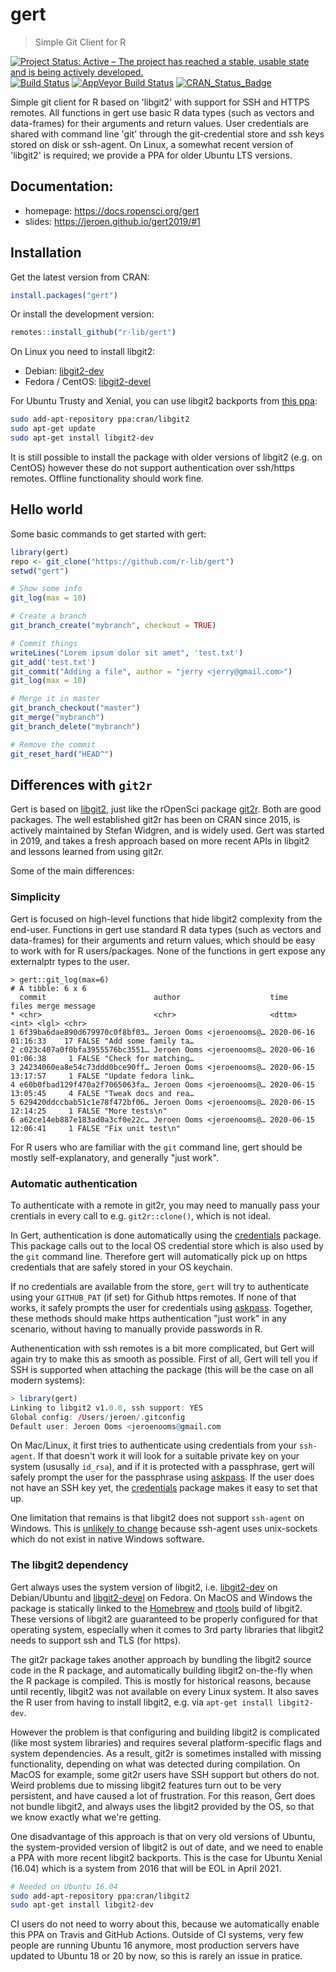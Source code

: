 # gert

> Simple Git Client for R

<!-- badges: start -->
[![Project Status: Active – The project has reached a stable, usable state and is being actively developed.](https://www.repostatus.org/badges/latest/active.svg)](https://www.repostatus.org/#active)
[![Build Status](https://travis-ci.org/r-lib/gert.svg?branch=master)](https://travis-ci.org/r-lib/gert)
[![AppVeyor Build Status](https://ci.appveyor.com/api/projects/status/github/r-lib/gert?branch=master)](https://ci.appveyor.com/project/jeroen/gert)
[![CRAN_Status_Badge](http://www.r-pkg.org/badges/version/gert)](https://cran.r-project.org/package=gert)
<!-- badges: end -->

Simple git client for R based on 'libgit2' with support for SSH and 
HTTPS remotes. All functions in gert use basic R data types (such as vectors
and data-frames) for their arguments and return values. User credentials are
shared with command line 'git' through the git-credential store and ssh keys
stored on disk or ssh-agent. On Linux, a somewhat recent version of 'libgit2'
is required; we provide a PPA for older Ubuntu LTS versions.

## Documentation:

 - homepage: https://docs.ropensci.org/gert
 - slides: https://jeroen.github.io/gert2019/#1

## Installation

Get the latest version from CRAN:

```r
install.packages("gert")

```

Or install the development version:

``` r
remotes::install_github("r-lib/gert")
```

On Linux you need to install libgit2:

 - Debian: [libgit2-dev](https://packages.debian.org/buster/libgit2-dev)
 - Fedora / CentOS: [libgit2-devel](https://src.fedoraproject.org/rpms/libgit2)
 
For Ubuntu Trusty and Xenial, you can use libgit2 backports from [this ppa](https://launchpad.net/~cran/+archive/ubuntu/libgit2):

```sh
sudo add-apt-repository ppa:cran/libgit2
sudo apt-get update
sudo apt-get install libgit2-dev
```
 
It is still possible to install the package with older versions of libgit2 (e.g. on CentOS) however these do not support authentication over ssh/https remotes. Offline functionality should work fine.

## Hello world

Some basic commands to get started with gert:

``` r
library(gert)
repo <- git_clone("https://github.com/r-lib/gert")
setwd("gert")

# Show some info
git_log(max = 10)

# Create a branch
git_branch_create("mybranch", checkout = TRUE)

# Commit things
writeLines("Lorem ipsum dolor sit amet", 'test.txt')
git_add('test.txt')
git_commit("Adding a file", author = "jerry <jerry@gmail.com>")
git_log(max = 10)

# Merge it in master
git_branch_checkout("master")
git_merge("mybranch")
git_branch_delete("mybranch")

# Remove the commit
git_reset_hard("HEAD^")
```

## Differences with `git2r`

Gert is based on [libgit2](https://libgit2.org/), just like the rOpenSci package [git2r](https://docs.ropensci.org/git2r/). Both are good packages. The well established git2r has been on CRAN since 2015, is actively maintained by Stefan Widgren, and is widely used. Gert was started in 2019, and takes a fresh approach based on more recent APIs in libgit2 and lessons learned from using git2r.

Some of the main differences:

### Simplicity 

Gert is focused on high-level functions that hide libgit2 complexity from the end-user. Functions in gert use standard R data types (such as vectors and data-frames) for their arguments and return values, which should be easy to work with for R users/packages. None of the functions in gert expose any externalptr types to the user.

```
> gert::git_log(max=6)
# A tibble: 6 x 6
  commit                        author                    time                files merge message             
* <chr>                         <chr>                     <dttm>              <int> <lgl> <chr>               
1 6f39ba6dae890d679970c0f8bf03… Jeroen Ooms <jeroenooms@… 2020-06-16 01:16:33    17 FALSE "Add some family ta…
2 c023c407a0f0bfa3955576bc3551… Jeroen Ooms <jeroenooms@… 2020-06-16 01:06:38     1 FALSE "Check for matching…
3 24234060ea8e54c73ddd0bce90ff… Jeroen Ooms <jeroenooms@… 2020-06-15 13:17:57     1 FALSE "Update fedora link…
4 e60b0fbad129f470a2f7065063fa… Jeroen Ooms <jeroenooms@… 2020-06-15 13:05:45     4 FALSE "Tweak docs and rea…
5 629420ddccbab51c1e78f472bf06… Jeroen Ooms <jeroenooms@… 2020-06-15 12:14:25     1 FALSE "More tests\n"      
6 a62ce14eb887e183ad0a3cf0e22c… Jeroen Ooms <jeroenooms@… 2020-06-15 12:06:41     1 FALSE "Fix unit test\n"   
```

For R users who are familiar with the `git` command line, gert should be mostly self-explanatory, and generally "just work".

### Automatic authentication

To authenticate with a remote in git2r, you may need to manually pass your crentials in every call to e.g. `git2r::clone()`, which is not ideal.

In Gert, authentication is done automatically using the [credentials](https://docs.ropensci.org/credentials/articles/intro.html) package. This package calls out to the local OS credential store which is also used by the `git` command line. Therefore gert will automatically pick up on https credentials that are safely stored in your OS keychain. 

If no credentials are available from the store, `gert` will try to authenticate using your `GITHUB_PAT` (if set) for Github https remotes. If none of that works, it safely prompts the user for credentials using [askpass](https://github.com/jeroen/askpass#readme). Together, these methods should make https authentication "just work" in any scenario, without having to manually provide passwords in R.

Authenentication with ssh remotes is a bit more complicated, but Gert will again try to make this as smooth as possible. First of all, Gert will tell you if SSH is supported when attaching the package (this will be the case on all modern systems):

```r
> library(gert)
Linking to libgit2 v1.0.0, ssh support: YES
Global config: /Users/jeroen/.gitconfig
Default user: Jeroen Ooms <jeroenooms@gmail.com
```

On Mac/Linux, it first tries to authenticate using credentials from your `ssh-agent`. If that doesn't work it will look for a suitable private key on your system (ususally `id_rsa`), and if it is protected with a passphrase, gert will safely prompt the user for the passphrase using [askpass](https://github.com/jeroen/askpass#readme).
If the user does not have an SSH key yet, the [credentials](https://docs.ropensci.org/credentials/articles/intro.html) package makes it easy to set that up.

One limitation that remains is that libgit2 does not support `ssh-agent` on Windows. This is [unlikely to change](https://github.com/libgit2/libgit2/issues/4958) because ssh-agent uses unix-sockets which do not exist in native Windows software.

### The libgit2 dependency

Gert always uses the system version of libgit2, i.e. [libgit2-dev](https://packages.ubuntu.com/focal/libgit2-dev) on Debian/Ubuntu and [libgit2-devel](https://src.fedoraproject.org/rpms/libgit2) on Fedora. On MacOS and Windows the package is statically linked to the [Homebrew](https://github.com/Homebrew/homebrew-core/blob/master/Formula/libgit2.rb) and [rtools](https://github.com/r-windows/rtools-packages/blob/master/mingw-w64-libgit2/PKGBUILD) build of libgit2. These versions of libgit2 are guaranteed to be properly configured for that operating system, especially when it comes to 3rd party libraries that libgit2 needs to support ssh and TLS (for https).

The git2r package takes another approach by bundling the libgit2 source code in the R package, and automatically building libgit2 on-the-fly when the R package is compiled. This is mostly for historical reasons, because until recently, libgit2 was not available on every Linux system. It also saves the R user from having to install libgit2, e.g. via `apt-get install libgit2-dev`.

However the problem is that configuring and building libgit2 is complicated (like most system libraries) and requires several platform-specific flags and system dependencies. As a result, git2r is sometimes installed with missing functionality, depending on what was detected during compilation. On MacOS for example, some git2r users have SSH support but others do not. Weird problems due to missing libgit2 features turn out to be very persistent, and have caused a lot of frustration. For this reason, Gert does not bundle libgit2, and always uses the libgit2 provided by the OS, so that we know exactly what we're getting.

One disadvantage of this approach is that on very old versions of Ubuntu, the system-provided version of libgit2 is out of date, and we need to enable a PPA with more recent libgit2 backports. This is the case for Ubuntu Xenial (16.04) which is a system from 2016 that will be EOL in April 2021.

```sh
# Needed on Ubuntu 16.04
sudo add-apt-repository ppa:cran/libgit2
sudo apt-get install libgit2-dev
```

CI users do not need to worry about this, because we automatically enable this PPA on Travis and GitHub Actions. Outside of CI systems, very few people are running Ubuntu 16 anymore, most production servers have updated to Ubuntu 18 or 20 by now, so this is rarely an issue in pratice.
